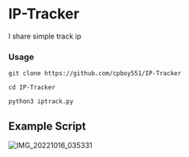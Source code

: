 # IP-Tracker
I share simple track ip

### Usage
```
git clone https://github.com/cpboy551/IP-Tracker
```
```
cd IP-Tracker
```
```
python3 iptrack.py
```
## Example Script
![IMG_20221016_035331](https://user-images.githubusercontent.com/113466961/196007616-a67f0ea2-c170-4151-aef7-95df5a603871.jpg)
